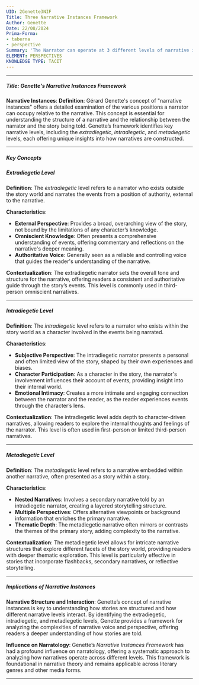 ```yaml
---
UID: 2Genette3NIF
Title: Three Narrative Instances Framework
Author: Genette
Date: 22/08/2024
Prima-Forma:
- taberna
- perspective
Summary: 'The Narrator can operate at 3 different levels of narrative instances: extradiegetic, intradiegetic, or metadiagetic. '
ELEMENT: PERSPECTIVES
KNOWLEDGE TYPE: TACIT
---
```

---

##### Title: **Genette's Narrative Instances Framework**

**Narrative Instances**:
   **Definition**: Gérard Genette's concept of "narrative instances" offers a detailed examination of the various positions a narrator can occupy relative to the narrative. This concept is essential for understanding the structure of a narrative and the relationship between the narrator and the story being told. Genette’s framework identifies key narrative levels, including the *extradiegetic*, *intradiegetic*, and *metadiegetic* levels, each offering unique insights into how narratives are constructed.

---

##### Key Concepts

##### Extradiegetic Level

**Definition**:
   The *extradiegetic* level refers to a narrator who exists outside the story world and narrates the events from a position of authority, external to the narrative.

**Characteristics**:
   - **External Perspective**: Provides a broad, overarching view of the story, not bound by the limitations of any character’s knowledge.
   - **Omniscient Knowledge**: Often presents a comprehensive understanding of events, offering commentary and reflections on the narrative's deeper meaning.
   - **Authoritative Voice**: Generally seen as a reliable and controlling voice that guides the reader's understanding of the narrative.

**Contextualization**:
   The extradiegetic narrator sets the overall tone and structure for the narrative, offering readers a consistent and authoritative guide through the story’s events. This level is commonly used in third-person omniscient narratives.

---

##### Intradiegetic Level

**Definition**:
   The *intradiegetic* level refers to a narrator who exists within the story world as a character involved in the events being narrated.

**Characteristics**:
   - **Subjective Perspective**: The intradiegetic narrator presents a personal and often limited view of the story, shaped by their own experiences and biases.
   - **Character Participation**: As a character in the story, the narrator's involvement influences their account of events, providing insight into their internal world.
   - **Emotional Intimacy**: Creates a more intimate and engaging connection between the narrator and the reader, as the reader experiences events through the character’s lens.

**Contextualization**:
   The intradiegetic level adds depth to character-driven narratives, allowing readers to explore the internal thoughts and feelings of the narrator. This level is often used in first-person or limited third-person narratives.

---

##### Metadiegetic Level

**Definition**:
   The *metadiegetic* level refers to a narrative embedded within another narrative, often presented as a story within a story.

**Characteristics**:
   - **Nested Narratives**: Involves a secondary narrative told by an intradiegetic narrator, creating a layered storytelling structure.
   - **Multiple Perspectives**: Offers alternative viewpoints or background information that enriches the primary narrative.
   - **Thematic Depth**: The metadiegetic narrative often mirrors or contrasts the themes of the primary story, adding complexity to the narrative.

**Contextualization**:
   The metadiegetic level allows for intricate narrative structures that explore different facets of the story world, providing readers with deeper thematic exploration. This level is particularly effective in stories that incorporate flashbacks, secondary narratives, or reflective storytelling.

---

##### Implications of **Narrative Instances**

**Narrative Structure and Interaction**:
   Genette’s concept of narrative instances is key to understanding how stories are structured and how different narrative levels interact. By identifying the extradiegetic, intradiegetic, and metadiegetic levels, Genette provides a framework for analyzing the complexities of narrative voice and perspective, offering readers a deeper understanding of how stories are told.

**Influence on Narratology**:
   Genette’s *Narrative Instances Framework* has had a profound influence on narratology, offering a systematic approach to analyzing how narratives operate across different levels. This framework is foundational in narrative theory and remains applicable across literary genres and other media forms.

---
